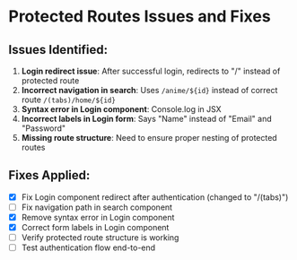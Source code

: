 # Protected Routes Issues and Fixes

## Issues Identified:
1. **Login redirect issue**: After successful login, redirects to "/" instead of protected route
2. **Incorrect navigation in search**: Uses `/anime/${id}` instead of correct route `/(tabs)/home/${id}`
3. **Syntax error in Login component**: Console.log in JSX
4. **Incorrect labels in Login form**: Says "Name" instead of "Email" and "Password"
5. **Missing route structure**: Need to ensure proper nesting of protected routes

## Fixes Applied:
- [x] Fix Login component redirect after authentication (changed to "/(tabs)")
- [ ] Fix navigation path in search component
- [x] Remove syntax error in Login component
- [x] Correct form labels in Login component
- [ ] Verify protected route structure is working
- [ ] Test authentication flow end-to-end
